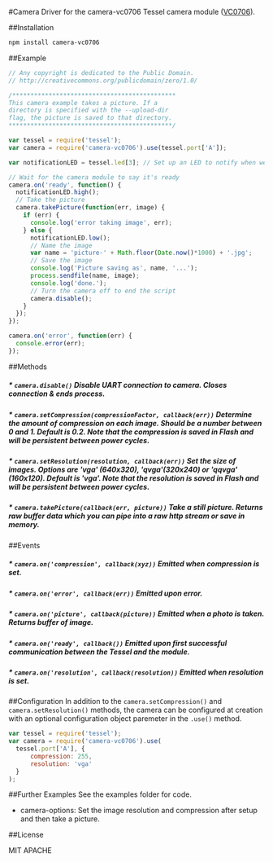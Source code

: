 #Camera
Driver for the camera-vc0706 Tessel camera module ([VC0706](http://www.southernstars.com/skycube/files/VC0706.pdf)).

##Installation
```sh
npm install camera-vc0706
```

##Example
```js
// Any copyright is dedicated to the Public Domain.
// http://creativecommons.org/publicdomain/zero/1.0/

/*********************************************
This camera example takes a picture. If a
directory is specified with the --upload-dir
flag, the picture is saved to that directory.
*********************************************/

var tessel = require('tessel');
var camera = require('camera-vc0706').use(tessel.port['A']);

var notificationLED = tessel.led[3]; // Set up an LED to notify when we're taking a picture

// Wait for the camera module to say it's ready
camera.on('ready', function() {
  notificationLED.high();
  // Take the picture
  camera.takePicture(function(err, image) {
    if (err) {
      console.log('error taking image', err);
    } else {
      notificationLED.low();
      // Name the image
      var name = 'picture-' + Math.floor(Date.now()*1000) + '.jpg';
      // Save the image
      console.log('Picture saving as', name, '...');
      process.sendfile(name, image);
      console.log('done.');
      // Turn the camera off to end the script
      camera.disable();
    }
  });
});

camera.on('error', function(err) {
  console.error(err);
});
```

##Methods

##### * `camera.disable()` Disable UART connection to camera. Closes connection & ends process.

##### * `camera.setCompression(compressionFactor, callback(err))` Determine the amount of compression on each image. Should be a number between 0 and 1. Default is 0.2. Note that the compression is saved in Flash and will be persistent between power cycles.

##### * `camera.setResolution(resolution, callback(err))` Set the size of images. Options are 'vga' (640x320), 'qvga'(320x240) or 'qqvga' (160x120). Default is 'vga'. Note that the resolution is saved in Flash and will be persistent between power cycles.

##### * `camera.takePicture(callback(err, picture))` Take a still picture. Returns raw buffer data which you can pipe into a raw http stream or save in memory.


##Events

##### * `camera.on('compression', callback(xyz))` Emitted when compression is set.

##### * `camera.on('error', callback(err))` Emitted upon error.

##### * `camera.on('picture', callback(picture))` Emitted when a photo is taken. Returns buffer of image.

##### * `camera.on('ready', callback())` Emitted upon first successful communication between the Tessel and the module.

##### * `camera.on('resolution', callback(resolution))` Emitted when resolution is set.

##Configuration
In addition to the `camera.setCompression()` and `camera.setResolution()` methods, the camera can be configured at creation with an optional configuration object paremeter in the `.use()` method.
```js
var tessel = require('tessel');
var camera = require('camera-vc0706').use(
  tessel.port['A'], {
      compression: 255, 
      resolution: 'vga'
  }
);
```

##Further Examples
See the examples folder for code.

* camera-options: Set the image resolution and compression after setup and then take a picture.


##License

MIT
APACHE
